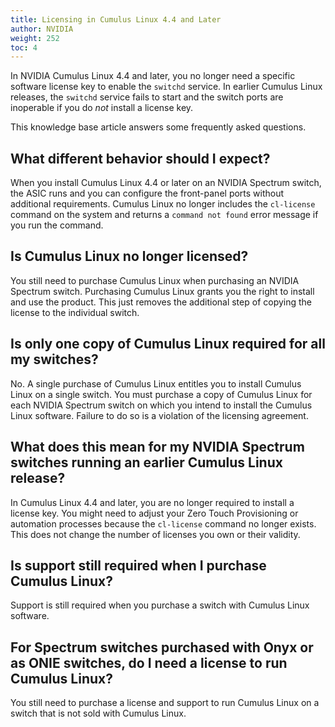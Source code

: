 ```yaml
---
title: Licensing in Cumulus Linux 4.4 and Later
author: NVIDIA
weight: 252
toc: 4
---
```


In NVIDIA Cumulus Linux 4.4 and later, you no longer need a specific software license key to enable the `switchd` service. In earlier Cumulus Linux releases, the `switchd` service fails to start and the switch ports are inoperable if you do *not* install a license key.

This knowledge base article answers some frequently asked questions.
<!-- vale off -->
## What different behavior should I expect?
<!-- vale on -->
When you install Cumulus Linux 4.4 or later on an NVIDIA Spectrum switch, the ASIC runs and you can configure the front-panel ports without additional requirements. Cumulus Linux no longer includes the `cl-license` command on the system and returns a `command not found` error message if you run the command.

## Is Cumulus Linux no longer licensed?

You still need to purchase Cumulus Linux when purchasing an NVIDIA Spectrum switch. Purchasing Cumulus Linux grants you the right to install and use the product. This just removes the additional step of copying the license to the individual switch.
<!-- vale off -->
## Is only one copy of Cumulus Linux required for all my switches?
<!-- vale on -->
No. A single purchase of Cumulus Linux entitles you to install Cumulus Linux on a single switch. You must purchase a copy of Cumulus Linux for each NVIDIA Spectrum switch on which you intend to install the Cumulus Linux software. Failure to do so is a violation of the licensing agreement.
<!-- vale off -->
## What does this mean for my NVIDIA Spectrum switches running an earlier Cumulus Linux release?
<!-- vale on -->
In Cumulus Linux 4.4 and later, you are no longer required to install a license key. You might need to adjust your Zero Touch Provisioning or automation processes because the `cl-license` command no longer exists. This does not change the number of licenses you own or their validity.
<!-- vale off -->
## Is support still required when I purchase Cumulus Linux?
<!-- vale on -->
Support is still required when you purchase a switch with Cumulus Linux software.
<!-- vale off -->
## For Spectrum switches purchased with Onyx or as ONIE switches, do I need a license to run Cumulus Linux?
<!-- vale on -->
You still need to purchase a license and support to run Cumulus Linux on a switch that is not sold with Cumulus Linux.
